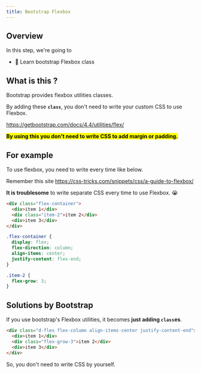 ```yaml
---
title: Bootstrap Flexbox
---
```


## Overview
In this step, we're going to
- 🚁 Learn bootstrap Flexbox class


## What is this ?
Bootstrap provides flexbox utilities classes.

By adding these **`class`**, you don't need to write your custom CSS to use Flexbox.

https://getbootstrap.com/docs/4.4/utilities/flex/

**<mark>By using this you don't need to write CSS to add margin or padding.</mark>**


## For example
To use flexbox, you need to write every time like below.

Remember this site https://css-tricks.com/snippets/css/a-guide-to-flexbox/

**It is troublesome** to write separate CSS every time to use Flexbox. 😭

```html title="html file"
<div class="flex-container">
  <div>item 1</div>
  <div class="item-2">item 2</div>
  <div>item 3</div>
</div>
```

```css title="css file"
.flex-container {
  display: flex;
  flex-direction: column;
  align-items: center;
  justify-content: flex-end;
}

.item-2 {
  flex-grow: 3;
}
```

## Solutions by Bootstrap
If you use bootstrap's Flexbox utilities, it becomes **just adding `class`es**.
```html
<div class="d-flex flex-column align-items-center justify-content-end">
  <div>item 1</div>
  <div class="flex-grow-3">item 2</div>
  <div>item 3</div>
</div>
```
So, you don't need to write CSS by yourself.